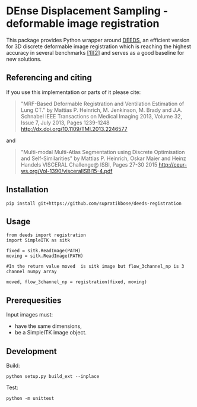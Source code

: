 # DEnse Displacement Sampling - deformable image registration

This package provides Python wrapper around [DEEDS](https://github.com/mattiaspaul/deedsBCV), an efficient version for 3D discrete deformable image registration which is reaching the highest accuracy in several benchmarks [[1]](https://pubmed.ncbi.nlm.nih.gov/27254856/)[[2]](https://arxiv.org/abs/2109.11572) and serves as a good baseline for new solutions.

## Referencing and citing
If you use this implementation or parts of it please cite:
 
>"MRF-Based Deformable Registration and Ventilation Estimation of Lung CT."
 by Mattias P. Heinrich, M. Jenkinson, M. Brady and J.A. Schnabel
 IEEE Transactions on Medical Imaging 2013, Volume 32, Issue 7, July 2013, Pages 1239-1248
 http://dx.doi.org/10.1109/TMI.2013.2246577
 
 and
 
>"Multi-modal Multi-Atlas Segmentation using Discrete Optimisation and Self-Similarities"
 by Mattias P. Heinrich, Oskar Maier and Heinz Handels
 VISCERAL Challenge@ ISBI, Pages 27-30 2015
 http://ceur-ws.org/Vol-1390/visceralISBI15-4.pdf
 
## Installation
```
pip install git+https://github.com/supratikbose/deeds-registration
```

## Usage
```
from deeds import registration
import SimpleITK as sitk

fixed = sitk.ReadImage(PATH)
moving = sitk.ReadImage(PATH)

#In the return value moved  is sitk image but flow_3channel_np is 3 channel numpy array

moved, flow_3channel_np = registration(fixed, moving)
```

## Prerequesities
Input images must:
- have the same dimensions,
- be a SimpleITK image object.

## Development
Build:
```
python setup.py build_ext --inplace
```

Test:
```
python -m unittest 
```